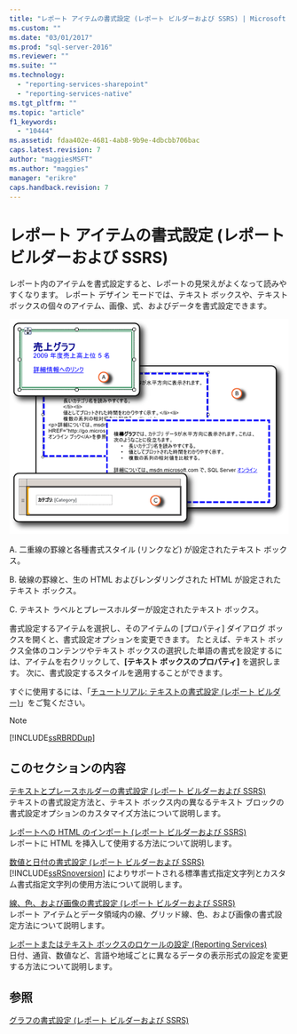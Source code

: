 ```yaml
---
title: "レポート アイテムの書式設定 (レポート ビルダーおよび SSRS) | Microsoft Docs"
ms.custom: ""
ms.date: "03/01/2017"
ms.prod: "sql-server-2016"
ms.reviewer: ""
ms.suite: ""
ms.technology: 
  - "reporting-services-sharepoint"
  - "reporting-services-native"
ms.tgt_pltfrm: ""
ms.topic: "article"
f1_keywords: 
  - "10444"
ms.assetid: fdaa402e-4681-4ab8-9b9e-4dbcbb706bac
caps.latest.revision: 7
author: "maggiesMSFT"
ms.author: "maggies"
manager: "erikre"
caps.handback.revision: 7
---
```

# レポート アイテムの書式設定 (レポート ビルダーおよび SSRS)
  レポート内のアイテムを書式設定すると、レポートの見栄えがよくなって読みやすくなります。 レポート デザイン モードでは、テキスト ボックスや、テキスト ボックスの個々のアイテム、画像、式、およびデータを書式設定できます。  
  
 ![rs_FormattingReporttItems](../../reporting-services/report-design/media/rs-formattingreporttitems.gif "rs_FormattingReporttItems")  
  
 A. 二重線の罫線と各種書式スタイル (リンクなど) が設定されたテキスト ボックス。  
  
 B. 破線の罫線と、生の HTML およびレンダリングされた HTML が設定されたテキスト ボックス。  
  
 C. テキスト ラベルとプレースホルダーが設定されたテキスト ボックス。  
  
 書式設定するアイテムを選択し、そのアイテムの [プロパティ] ダイアログ ボックスを開くと、書式設定オプションを変更できます。 たとえば、テキスト ボックス全体のコンテンツやテキスト ボックスの選択した単語の書式を設定するには、アイテムを右クリックして、**[テキスト ボックスのプロパティ]** を選択します。 次に、書式設定するスタイルを適用することができます。  
  
 すぐに使用するには、「[チュートリアル: テキストの書式設定 &#40;レポート ビルダー&#41;](../../reporting-services/tutorial-format-text-report-builder.md)」をご覧ください。  
  
> [!NOTE]  
>  [!INCLUDE[ssRBRDDup](../../includes/ssrbrddup-md.md)]  
  
## このセクションの内容  
 [テキストとプレースホルダーの書式設定 &#40;レポート ビルダーおよび SSRS&#41;](../../reporting-services/report-design/formatting-text-and-placeholders-report-builder-and-ssrs.md)  
 テキストの書式設定方法と、テキスト ボックス内の異なるテキスト ブロックの書式設定オプションのカスタマイズ方法について説明します。  
  
 [レポートへの HTML のインポート &#40;レポート ビルダーおよび SSRS&#41;](../../reporting-services/report-design/importing-html-into-a-report-report-builder-and-ssrs.md)  
 レポートに HTML を挿入して使用する方法について説明します。  
  
 [数値と日付の書式設定 &#40;レポート ビルダーおよび SSRS&#41;](../../reporting-services/report-design/formatting-numbers-and-dates-report-builder-and-ssrs.md)  
 [!INCLUDE[ssRSnoversion](../../includes/ssrsnoversion-md.md)] によりサポートされる標準書式指定文字列とカスタム書式指定文字列の使用方法について説明します。  
  
 [線、色、および画像の書式設定 &#40;レポート ビルダーおよび SSRS&#41;](../../reporting-services/report-design/formatting-lines-colors-and-images-report-builder-and-ssrs.md)  
 レポート アイテムとデータ領域内の線、グリッド線、色、および画像の書式設定方法について説明します。  
  
 [レポートまたはテキスト ボックスのロケールの設定 &#40;Reporting Services&#41;](../../reporting-services/report-design/set-the-locale-for-a-report-or-text-box-reporting-services.md)  
 日付、通貨、数値など、言語や地域ごとに異なるデータの表示形式の設定を変更する方法について説明します。  
  
## 参照  
 [グラフの書式設定 &#40;レポート ビルダーおよび SSRS&#41;](../../reporting-services/report-design/formatting-a-chart-report-builder-and-ssrs.md)  
  
  